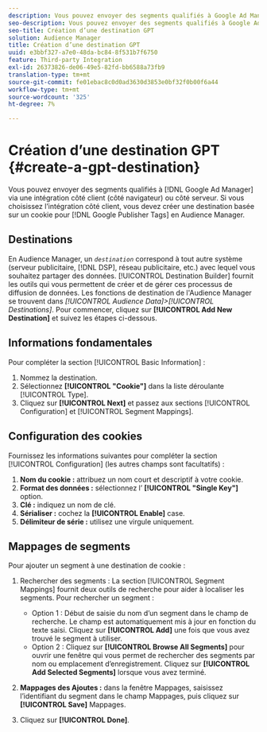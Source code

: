```yaml
---
description: Vous pouvez envoyer des segments qualifiés à Google Ad Manager via une intégration côté client (côté navigateur) ou côté serveur. Si vous choisissez l’intégration côté client, vous devez créer une destination basée sur les cookies pour les balises Google Publisher en Audience Manager.
seo-description: Vous pouvez envoyer des segments qualifiés à Google Ad Manager via une intégration côté client (côté navigateur) ou côté serveur. Si vous choisissez l’intégration côté client, vous devez créer une destination basée sur les cookies pour les balises Google Publisher en Audience Manager.
seo-title: Création d’une destination GPT
solution: Audience Manager
title: Création d’une destination GPT
uuid: e3bbf327-a7e0-48da-bc84-8f531b7f6750
feature: Third-party Integration
exl-id: 26373826-de06-49e5-82fd-bb6588a73fb9
translation-type: tm+mt
source-git-commit: fe01ebac8c0d0ad3630d3853e0bf32f0b00f6a44
workflow-type: tm+mt
source-wordcount: '325'
ht-degree: 7%

---
```


# Création d’une destination GPT {#create-a-gpt-destination}

Vous pouvez envoyer des segments qualifiés à [!DNL Google Ad Manager] via une intégration côté client (côté navigateur) ou côté serveur. Si vous choisissez l’intégration côté client, vous devez créer une destination basée sur un cookie pour [!DNL Google Publisher Tags] en Audience Manager.

## Destinations 

En Audience Manager, un *`destination`* correspond à tout autre système (serveur publicitaire, [!DNL DSP], réseau publicitaire, etc.) avec lequel vous souhaitez partager des données. [!UICONTROL Destination Builder] fournit les outils qui vous permettent de créer et de gérer ces processus de diffusion de données. Les fonctions de destination de l&#39;Audience Manager se trouvent dans *[!UICONTROL Audience Data]>[!UICONTROL Destinations]*. Pour commencer, cliquez sur **[!UICONTROL Add New Destination]** et suivez les étapes ci-dessous.

## Informations fondamentales

Pour compléter la section [!UICONTROL Basic Information] :

1. Nommez la destination.
1. Sélectionnez **[!UICONTROL "Cookie"]** dans la liste déroulante [!UICONTROL Type].
1. Cliquez sur **[!UICONTROL Next]** et passez aux sections [!UICONTROL Configuration] et [!UICONTROL Segment Mappings].

## Configuration des cookies

Fournissez les informations suivantes pour compléter la section [!UICONTROL Configuration] (les autres champs sont facultatifs) :

1. **Nom du cookie :** attribuez un nom court et descriptif à votre cookie.
1. **Format des données :** sélectionnez l’ **[!UICONTROL "Single Key"]** option.
1. **Clé :** indiquez un nom de clé.
1. **Sérialiser :** cochez la  **[!UICONTROL Enable]** case.
1. **Délimiteur de série :** utilisez une virgule uniquement.

## Mappages de segments

Pour ajouter un segment à une destination de cookie :

1. Rechercher des segments : La section [!UICONTROL Segment Mappings] fournit deux outils de recherche pour aider à localiser les segments. Pour rechercher un segment :

   * Option 1 : Début de saisie du nom d’un segment dans le champ de recherche. Le champ est automatiquement mis à jour en fonction du texte saisi. Cliquez sur **[!UICONTROL Add]** une fois que vous avez trouvé le segment à utiliser.
   * Option 2 : Cliquez sur **[!UICONTROL Browse All Segments]** pour ouvrir une fenêtre qui vous permet de rechercher des segments par nom ou emplacement d’enregistrement. Cliquez sur **[!UICONTROL Add Selected Segments]** lorsque vous avez terminé.

1. **Mappages des Ajoutes :** dans la fenêtre Mappages, saisissez l’identifiant du segment dans le champ Mappages, puis cliquez sur  **[!UICONTROL Save]** Mappages.

1. Cliquez sur **[!UICONTROL Done]**.

